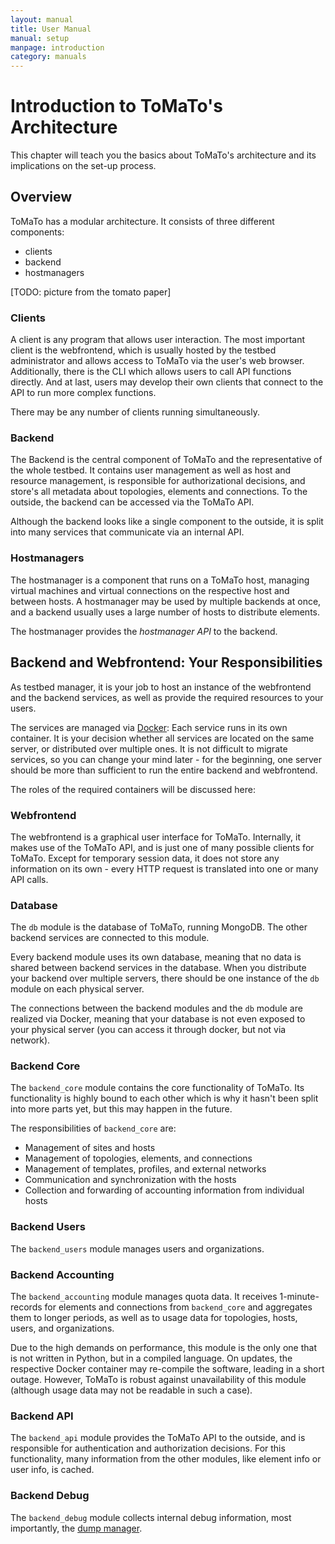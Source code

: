 ```yaml
---
layout: manual
title: User Manual
manual: setup
manpage: introduction
category: manuals
---
```


# Introduction to ToMaTo's Architecture

This chapter will teach you the basics about ToMaTo's architecture and its implications on the set-up process.


## Overview

ToMaTo has a modular architecture. It consists of three different components:

* clients
* backend
* hostmanagers

[TODO: picture from the tomato paper]

### Clients

A client is any program that allows user interaction. The most important client is the webfrontend, which is usually hosted by the testbed administrator and allows access to ToMaTo via the user's web browser. Additionally, there is the CLI which allows users to call API functions directly. And at last, users may develop their own clients that connect to the API to run more complex functions.

There may be any number of clients running simultaneously.


### Backend

The Backend is the central component of ToMaTo and the representative of the whole testbed. It contains user management as well as host and resource management, is responsible for authorizational decisions, and store's all metadata about topologies, elements and connections. To the outside, the backend can be accessed via the ToMaTo API.

Although the backend looks like a single component to the outside, it is split into many services that communicate via an internal API.


### Hostmanagers

The hostmanager is a component that runs on a ToMaTo host, managing virtual machines and virtual connections on the respective host and between hosts. A hostmanager may be used by multiple backends at once, and a backend usually uses a large number of hosts to distribute elements.

The hostmanager provides the _hostmanager API_ to the backend.


## Backend and Webfrontend: Your Responsibilities

As testbed manager, it is your job to host an instance of the webfrontend and the backend services, as well as provide the required resources to your users.

The services are managed via [Docker](https://docker.com): Each service runs in its own container. It is your decision whether all services are located on the same server, or distributed over multiple ones. It is not difficult to migrate services, so you can change your mind later - for the beginning, one server should be more than sufficient to run the entire backend and webfrontend.

The roles of the required containers will be discussed here:


### Webfrontend

The webfrontend is a graphical user interface for ToMaTo. Internally, it makes use of the ToMaTo API, and is just one of many possible clients for ToMaTo. Except for temporary session data, it does not store any information on its own - every HTTP request is translated into one or many API calls.


### Database

The `db` module is the database of ToMaTo, running MongoDB. The other backend services are connected to this module.

Every backend module uses its own database, meaning that no data is shared between backend services in the database. When you distribute your backend over multiple servers, there should be one instance of the `db` module on each physical server.

The connections between the backend modules and the `db` module are realized via Docker, meaning that your database is not even exposed to your physical server (you can access it through docker, but not via network).


### Backend Core

The `backend_core` module contains the core functionality of ToMaTo. Its functionality is highly bound to each other which is why it hasn't been split into more parts yet, but this may happen in the future.

The responsibilities of `backend_core` are:

* Management of sites and hosts
* Management of topologies, elements, and connections
* Management of templates, profiles, and external networks
* Communication and synchronization with the hosts
* Collection and forwarding of accounting information from individual hosts


### Backend Users

The `backend_users` module manages users and organizations.


### Backend Accounting

The `backend_accounting` module manages quota data. It receives 1-minute-records for elements and connections from `backend_core` and aggregates them to longer periods, as well as to usage data for topologies, hosts, users, and organizations.

Due to the high demands on performance, this module is the only one that is not written in Python, but in a compiled language. On updates, the respective Docker container may re-compile the software, leading in a short outage. However, ToMaTo is robust against unavailability of this module (although usage data may not be readable in such a case).


### Backend API

The `backend_api` module provides the ToMaTo API to the outside, and is responsible for authentication and authorization decisions. For this functionality, many information from the other modules, like element info or user info, is cached.


### Backend Debug

The `backend_debug` module collects internal debug information, most importantly, the [dump manager](../dumpmanager).

